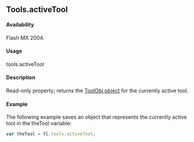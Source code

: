 ## Tools.activeTool

#### Availability

Flash MX 2004.

#### Usage

tools.activeTool

#### Description

Read-only property; returns the [ToolObj object](../ToolObj_object/ToolObj_summary.md) for the currently active tool.

#### Example

The following example saves an object that represents the currently active tool in the theTool variable:

```javascript
var theTool = fl.tools.activeTool;
```
